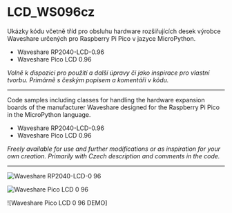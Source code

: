 # LCD_WS096cz
Ukázky kódu včetně tříd pro obsluhu hardware rozšiřujících desek výrobce Waveshare určených pro Raspberry Pi Pico v jazyce MicroPython.

+ Waveshare RP2040-LCD-0.96
+ Waveshare Pico LCD 0.96

*Volně k dispozici pro použití a další úpravy či jako inspirace pro vlastní tvorbu. Primárně s českým popisem a komentáři v kódu.*

---

Code samples including classes for handling the hardware expansion boards of the manufacturer Waveshare designed for the Raspberry Pi Pico in the MicroPython language.

+ Waveshare RP2040-LCD-0.96
+ Waveshare Pico LCD 0.96

*Freely available for use and further modifications or as inspiration for your own creation. Primarily with Czech description and comments in the code.*

---

![Waveshare RP2040-LCD-0 96](https://user-images.githubusercontent.com/104675746/221903266-4e0dcd90-bac4-4238-9047-f4aea33a78eb.jpg)

![Waveshare Pico LCD 0 96](https://user-images.githubusercontent.com/104675746/221903260-2f03fb6b-c191-4208-8905-7642ab055ea5.jpg)

![Waveshare Pico LCD 0 96 DEMO]
